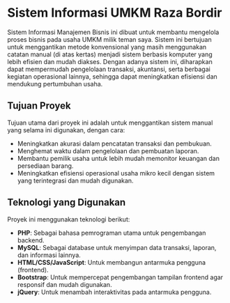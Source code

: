 # Sistem Informasi UMKM Raza Bordir

Sistem Informasi Manajemen Bisnis ini dibuat untuk membantu mengelola proses bisnis pada usaha UMKM  milik teman saya. Sistem ini bertujuan untuk menggantikan metode konvensional yang masih menggunakan catatan manual (di atas kertas) menjadi sistem berbasis komputer yang lebih efisien dan mudah diakses. Dengan adanya sistem ini, diharapkan dapat mempermudah pengelolaan transaksi, akuntansi, serta berbagai kegiatan operasional lainnya, sehingga dapat meningkatkan efisiensi dan mendukung pertumbuhan usaha.

## Tujuan Proyek

Tujuan utama dari proyek ini adalah untuk menggantikan sistem manual yang selama ini digunakan, dengan cara:

- Meningkatkan akurasi dalam pencatatan transaksi dan pembukuan.
- Menghemat waktu dalam pengelolaan dan pembuatan laporan.
- Membantu pemilik usaha untuk lebih mudah memonitor keuangan dan persediaan barang.
- Meningkatkan efisiensi operasional usaha mikro kecil dengan sistem yang terintegrasi dan mudah digunakan.


## Teknologi yang Digunakan

Proyek ini menggunakan teknologi berikut:

- **PHP**: Sebagai bahasa pemrograman utama untuk pengembangan backend.
- **MySQL**: Sebagai database untuk menyimpan data transaksi, laporan, dan informasi lainnya.
- **HTML/CSS/JavaScript**: Untuk membangun antarmuka pengguna (frontend).
- **Bootstrap**: Untuk mempercepat pengembangan tampilan frontend agar responsif dan mudah digunakan.
- **jQuery**: Untuk menambah interaktivitas pada antarmuka pengguna.